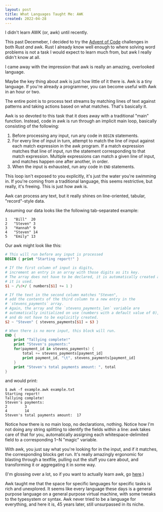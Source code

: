 ```yaml
---
layout: post
title: What Languages Taught Me: AWK
created: 2022-04-28
---
```


I didn't learn AWK (or, awk) until recently.

This past Decemeber, I decided to try the [Advent of Code](adventofcode.com/) challenges in both Rust *and* awk. Rust I already know well enough to where solving word problems is not a task I would expect to learn much from, but awk I really didn't know at all.

I came away with the impression that awk is really an amazing, overlooked language.

Maybe the key thing about awk is just how little of it there is.
Awk is a tiny language. If you're already a programmer, you can become useful with Awk
in an hour or two.

The entire point is to process text streams by matching lines of text against patterns and taking actions based on what matches. That's basically it.

Awk is so devoted to this task that it does away with a traditional "main" function. Instead, code in awk is run through an implicit main loop, basically consisting of the following:

1. Before processing any input, run any code in `BEGIN` statements.
2. For every line of input in turn, attempt to match the line of input against each match expression in the awk program. If a match expression matches that line of input, run the statement corresponding to that match expression. Multiple expressions can match a given line of input, and matches happen one after another, in order.
3. When the input is exhausted, run any code in `END` statements.

This loop isn't exposed to you explicitly, it's just the water you're swimming in.
If you're coming from a traditional language, this seems restrictive, but really, it's freeing. This is just how awk is.

Awk can process any text, but it really shines on line-oriented, tabular, "record"-style data.

Assuming our data looks like the following tab-separated example:

```
1   "Bill"  20
2   "Steven" 3
3   "Hannah" 9
4   "Steven" 14
5   "Emily" 13
```

Our awk might look like this:

```awk
# This will run before any input is processed
BEGIN { print "Starting report!" }

# If the first column of input is digits,
# increment an entry in an array with those digits as its key.
# The array does not have to be declared, it is automatically created as
# it is used.
$1 ~ /\d+/ { numbers[$1] += 1 }

# If the text in the second column matches "Steven",
# add the contents of the third column to a new entry in the
# `stevens_payments` array.
# Again, the array and the `stevens_payments_len` variable are
# automatically initialized on use (numbers with a default value of 0),
# and do not have to be explicitly created.
$2 ~ "Steven" { stevens_payments[$1] = $3 }

# When there is no more input, this block will run.
END {
    print "Tallying complete!"
    print "Steven's payments:"
    for(payment_id in stevens_payments) {
        total += stevens_payments[payment_id]
        print payment_id, "\t", stevens_payments[payment_id]
    }
    print "Steven's total payments amount: ", total
}
```

and would print:

```
$ awk -f example.awk example.txt
Starting report!
Tallying complete!
Steven's payments:
2        3
4        14
Steven's total payments amount:  17
```

Notice how there is no main loop, no declarations, nothing.
Notice how I'm not doing any string splitting to identify the fields within a line:
awk takes care of that for you, automatically assigning each whitespace-delimited field to a corresponding $1-$N "magic" variable.

With awk, you just say what you're looking for in the input, and if it matches,
the corresponding blocks get run. It's really amazingly ergonomic for
blasting through a textfile, pulling out the stuff you care about, and 
transforming it or aggregating it in some way.

(I'm glossing over a lot, so if you
want to actually learn awk, go [here](https://ferd.ca/awk-in-20-minutes.html).)

Awk taught me that the space for specific languages for specific tasks
is rich and unexplored. It seems like every language these days is
a general purpose language on a general purpose virtual machine, with some tweaks
to the typesystem or syntax. Awk never tried to be a language for everything,
and here it is, 45 years later, still unsurpassed in its niche.
